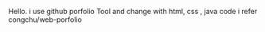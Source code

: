 Hello.
i use github porfolio Tool and change with html, css , java code 
i refer  congchu/web-porfolio
